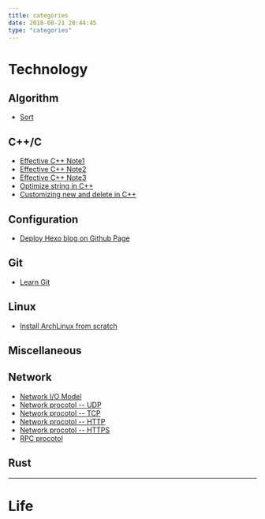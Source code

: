 ```yaml
---
title: categories
date: 2018-08-21 20:44:45
type: "categories"
---
```


# Technology

## Algorithm

- [Sort](http://koushiro.me/2018/09/11/Algorithm-Sort/)


## C++/C

- [Effective C++ Note1](http://koushiro.me/2017/01/26/Effective-Cpp-Note1/)
- [Effective C++ Note2](http://koushiro.me/2017/02/03/Effective-Cpp-Note2/)
- [Effective C++ Note3](http://koushiro.me/2017/02/11/Effective-Cpp-Note3/)
- [Optimize string in C++](http://koushiro.me/2018/06/05/Cpp%E4%B8%AD%E7%9A%84%E5%AD%97%E7%AC%A6%E4%B8%B2%E4%BC%98%E5%8C%96/)
- [Customizing new and delete in C++](http://koushiro.me/2018/07/18/Customizing-new-and-delete-in-Cpp/)

## Configuration

- [Deploy Hexo blog on Github Page](http://koushiro.me/2017/01/02/Deploy-hexo-blog-on-github-page/)


## Git

- [Learn Git](http://koushiro.me/2018/03/15/Learn-Git/)


## Linux

- [Install ArchLinux from scratch](http://koushiro.me/2018/08/02/%E6%95%99%E5%90%84%E4%BD%8Dfriend%E5%AE%89%E8%A3%85Archlinux/)

## Miscellaneous


## Network

- [Network I/O Model]()
- [Network procotol -- UDP]()
- [Network procotol -- TCP]()
- [Network procotol -- HTTP]()
- [Network procotol -- HTTPS]()
- [RPC procotol]()

## Rust

---

# Life

